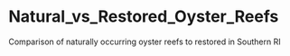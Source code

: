 # Natural_vs_Restored_Oyster_Reefs
Comparison of naturally occurring oyster reefs to restored in Southern RI
